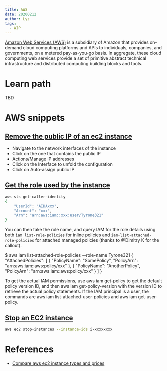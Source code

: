 ```yaml
---
title: AWS
date: 20200212
author: Lyz
tags:
  - WIP
---
```


[Amazon Web Services (AWS)](https://en.wikipedia.org/wiki/Amazon_Web_Services)
is a subsidiary of Amazon that provides on-demand cloud computing platforms and
APIs to individuals, companies, and governments, on a metered pay-as-you-go
basis. In aggregate, these cloud computing web services provide a set of
primitive abstract technical infrastructure and distributed computing building
blocks and tools.

# Learn path

TBD

# AWS snippets

## [Remove the public IP of an ec2 instance](https://docs.aws.amazon.com/AWSEC2/latest/UserGuide/managing-network-interface-ip-addresses.html)
- Navigate to the network interfaces of the instance
- Click on the one that contains the public IP
- Actions/Manage IP addresses
- Click on the Interface to unfold the configuration
- Click on Auto-assign public IP
## [Get the role used by the instance](https://stackoverflow.com/questions/47313778/find-role-being-used-on-server-from-aws-cli)
```bash
aws sts get-caller-identity
{
    "UserId": "AIDAxxx",
    "Account": "xxx",
    "Arn": "arn:aws:iam::xxx:user/Tyrone321"
}
```

You can then take the role name, and query IAM for the role details using both `iam list-role-policies` for inline policies and `iam-list-attached-role-policies` for attached managed policies (thanks to @Dimitry K for the callout).

$ aws iam list-attached-role-policies --role-name Tyrone321
{
  "AttachedPolicies": [
  {
    "PolicyName": "SomePolicy",
    "PolicyArn": "arn:aws:iam::aws:policy/xxx"
  },
  {
    "PolicyName": "AnotherPolicy",
    "PolicyArn": "arn:aws:iam::aws:policy/xxx"
  } ]
}

To get the actual IAM permissions, use aws iam get-policy to get the default policy version ID, and then aws iam get-policy-version with the version ID to retrieve the actual policy statements. If the IAM principal is a user, the commands are aws iam list-attached-user-policies and aws iam get-user-policy. 
## [Stop an EC2 instance](https://docs.aws.amazon.com/cli/latest/reference/ec2/stop-instances.html)

```bash
aws ec2 stop-instances --instance-ids i-xxxxxxxx
```

# References

- [Compare aws ec2 instance types and prices](https://instances.vantage.sh/)
